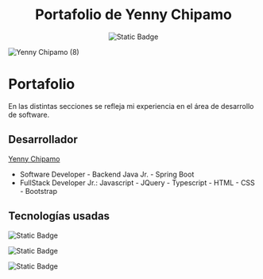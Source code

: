 

<div align="center">

  <h1> Portafolio de Yenny Chipamo </h1>

  ![Static Badge](https://img.shields.io/badge/VERSION-1.0-yellow?style=flat)

</div>

![Yenny Chipamo (8)](https://github.com/user-attachments/assets/06c7e6d0-b375-4abe-bff4-42730cca7247)

# Portafolio

  En las distintas secciones se refleja mi experiencia en el área de desarrollo de software. 
      
## Desarrollador

[Yenny Chipamo](https://www.linkedin.com/in/yenny-chipamo/)
* Software Developer - Backend Java Jr. - Spring Boot
* FullStack Developer Jr.: Javascript - JQuery - Typescript - HTML - CSS - Bootstrap

## Tecnologías usadas
   
  ![Static Badge](https://img.shields.io/badge/HTML-green?style=flat)
  
  ![Static Badge](https://img.shields.io/badge/CSS-skyblue?style=flat)
  
  ![Static Badge](https://img.shields.io/badge/JAVASCRIPT-fuchsia?style=flat)
  
